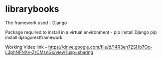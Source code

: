 # librarybooks


The framework used - Django 

Package required to install in a virtual environment - 
  pip install Django
  pip install djangorestframework

Working Video link – https://drive.google.com/file/d/14R3en72SHb7Oc-L3phNFNXv-ZrCMsnGx/view?usp=sharing
